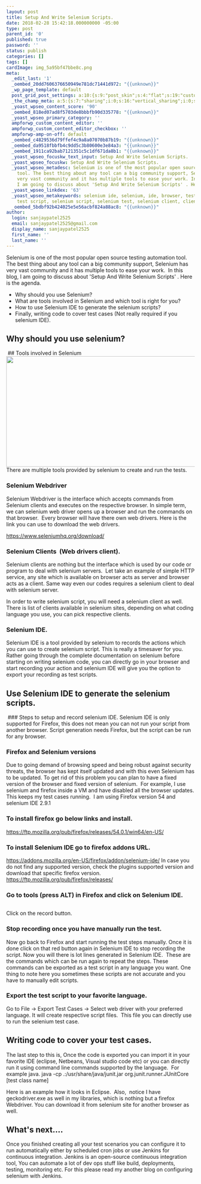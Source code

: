 ```yaml
---
layout: post
title: Setup And Write Selenium Scripts.
date: 2018-02-28 15:42:18.000000000 -05:00
type: post
parent_id: '0'
published: true
password: ''
status: publish
categories: []
tags: []
cardImage: img_5a95bf47bbe8c.png
meta:
  _edit_last: '1'
  _oembed_20dd7606376650949e781dc71441d972: "{{unknown}}"
  _wp_page_template: default
  post_grid_post_settings: a:10:{s:9:"post_skin";s:4:"flat";s:19:"custom_thumb_source";s:91:"http://abyte.stream/wp-content/plugins/post-grid/assets/frontend/css/images/placeholder.png";s:17:"font_awesome_icon";s:0:"";s:23:"font_awesome_icon_color";s:7:"#737272";s:22:"font_awesome_icon_size";s:4:"50px";s:17:"custom_youtube_id";s:0:"";s:15:"custom_vimeo_id";s:0:"";s:21:"custom_dailymotion_id";s:0:"";s:14:"custom_mp3_url";s:0:"";s:20:"custom_soundcloud_id";s:0:"";}
  _the_champ_meta: a:5:{s:7:"sharing";i:0;s:16:"vertical_sharing";i:0;s:7:"counter";i:0;s:16:"vertical_counter";i:0;s:11:"fb_comments";i:0;}
  _yoast_wpseo_content_score: '90'
  _oembed_818ed07ad8f5703de8bbbfb90d335778: "{{unknown}}"
  _yoast_wpseo_primary_category: ''
  ampforwp_custom_content_editor: ''
  ampforwp_custom_content_editor_checkbox: ''
  ampforwp-amp-on-off: default
  _oembed_c4829536d79ffef4c9a8a07070b87b19: "{{unknown}}"
  _oembed_da9518fbbfb4c9dd5c3b80600e3e84a3: "{{unknown}}"
  _oembed_1911ca92bab7121351c5c1df671da8b1: "{{unknown}}"
  _yoast_wpseo_focuskw_text_input: Setup And Write Selenium Scripts.
  _yoast_wpseo_focuskw: Setup And Write Selenium Scripts.
  _yoast_wpseo_metadesc: Selenium is one of the most popular open source testing automation
    tool. The best thing about any tool can a big community support, Selenium has
    very vast community and it has multiple tools to ease your work. In this blog,
    I am going to discuss about 'Setup And Write Selenium Scripts' . Here is the agenda.
  _yoast_wpseo_linkdex: '63'
  _yoast_wpseo_metakeywords: selenium ide, selenium, ide, browser, test, selenium
    test script, selenium script, selenium test, selenium client, client
  _oembed_5bdbf92b424025e5e56acbf824a88ac8: "{{unknown}}"
author:
  login: sanjaypatel2525
  email: sanjaypatel2525@gmail.com
  display_name: sanjaypatel2525
  first_name: ''
  last_name: ''
---
```

Selenium is one of the most popular open source testing automation tool. The best thing about any tool can a big community support, Selenium has very vast community and it has multiple tools to ease your work.  In this blog, I am going to discuss about 'Setup And Write Selenium Scripts' . Here is the agenda.

* Why should you use Selenium?
* What are tools involved in Selenium and which tool is right for you?
* How to use Selenium IDE to generate the selenium scripts?
* Finally, writing code to cover test cases (Not really required if you selenium IDE).

## Why should you use selenium?
<img class="alignnone size-full wp-image-216" src="{{ site.baseurl }}/assets/img_5a95bf47bbe8c.png" alt="" />
## Tools involved in Selenium
 <img class="alignnone wp-image-223 size-full" src="{{ site.baseurl }}/assets/untitle-1.jpeg" alt="" width="799" height="295" />
There are multiple tools provided by selenium to create and run the tests.


### Selenium Webdriver
Selenium Webdriver is the interface which accepts commands from Selenium clients and executes on the respective browser. In simple term, we can selenium web driver opens up a browser and run the commands on that browser.  Every browser will have there own web drivers. Here is the link you can use to download the web drivers.

<a href="https://www.seleniumhq.org/download/" rel="nofollow">https://www.seleniumhq.org/download/</a>
<img class="alignnone size-full wp-image-225" src="{{ site.baseurl }}/assets/img_5a95c8cd481a4.png" alt="" />


### Selenium Clients  (Web drivers client).
Selenium clients are nothing but the interface which is used by our code or program to deal with selenium servers.  Let take an example of simple HTTP service, any site which is available on browser acts as server and browser acts as a client. Same way even our codes requires a selenium client to deal with selenium server.

In order to write selenium script, you will need a selenium client as well.  There is list of clients available in selenium sites, depending on what coding language you use, you can pick respective clients.
<img class="alignnone size-full wp-image-226" src="{{ site.baseurl }}/assets/img_5a95c8e884a09.png" alt="" />


### Selenium IDE.
Selenium IDE is a tool provided by selenium to records the actions which you can use to create selenium script. This is really a timesaver for you. Rather going through the complete documentation on selenium before starting on writing selenium code, you can directly go in your browser and start recording your action and selenium IDE will give you the option to export your recording as test scripts.

## Use Selenium IDE to generate the selenium scripts.
<img class="alignnone size-full wp-image-224" src="{{ site.baseurl }}/assets/img_5a95c4f1000f7.png" alt="" />
### Steps to setup and record selenium IDE.
Selenium IDE is only supported for Firefox, this does not mean you can not run your script from another browser. Script generation needs Firefox, but the script can be run for any browser.


### Firefox and Selenium versions
Due to going demand of browsing speed and being robust against security threats, the browser has kept itself updated and with this even Selenium has to be updated. To get rid of this problem you can plan to have a fixed version of the browser and fixed version of selenium.  For example, I use selenium and firefox inside a VM and have disabled all the browser updates. This keeps my test cases running.  I am using Firefox version 54 and selenium IDE 2.9.1

### To install firefox go below links and install.
https://ftp.mozilla.org/pub/firefox/releases/54.0.1/win64/en-US/

### To install Selenium IDE go to firefox addons URL.
https://addons.mozilla.org/en-US/firefox/addon/selenium-ide/
In case you do not find any supported version, check the plugins supported version and download that specific firefox version.
https://ftp.mozilla.org/pub/firefox/releases/

### Go to tools (press ALT) in Firefox and click on Selenium IDE.
<img class="alignnone size-full wp-image-230" src="{{ site.baseurl }}/assets/img_5a95d43ac87e4.png" alt="" />

Click on the record button.
<img class="alignnone size-full wp-image-231" src="{{ site.baseurl }}/assets/img_5a95d4ebf175b.png" alt="" />


### Stop recording once you have manually run the test.
Now go back to Firefox and start running the test steps manually. Once it is done click on that red button again in Selenium IDE to stop recording the script. Now you will there is lot lines generated in Selenium IDE.  These are the commands which can be run again to repeat the steps. These commands can be exported as a test script in any language you want.
One thing to note here you sometimes these scripts are not accurate and you have to manually edit scripts.

### Export the test script to your favorite language.
Go to File -> Export Test Cases -> Select web driver with your preferred language.
It will create respective script files.  This file you can directly use to run the selenium test case.
<img class="alignnone size-full wp-image-232" src="{{ site.baseurl }}/assets/img_5a96c382f2aeb.png" alt="" />
## Writing code to cover your test cases.
The last step to this is, Once the code is exported you can import it in your favorite IDE (eclipse, Netbeans, Visual studio code etc) or you can directly run it using command line commands supported by the language.  For example java.
java -cp .:/usr/share/java/junit.jar org.junit.runner.JUnitCore [test class name]

Here is an example how it looks in Eclipse.  Also,  notice I have geckodriver.exe as well in my libraries, which is nothing but a firefox Webdriver. You can download it from selenium site for another browser as well.
<img class="alignnone size-full wp-image-234" src="{{ site.baseurl }}/assets/img_5a96c7cd0484a.png" alt="" />


## What's next....
Once you finished creating all your test scenarios you can configure it to run automatically either by scheduled cron jobs or use Jenkins for continuous integration.
Jenkins is an open-source continuous integration tool, You can automate a lot of dev ops stuff like build, deployments, testing, monitoring etc. For this please read my another blog on configuring selenium with Jenkins.
